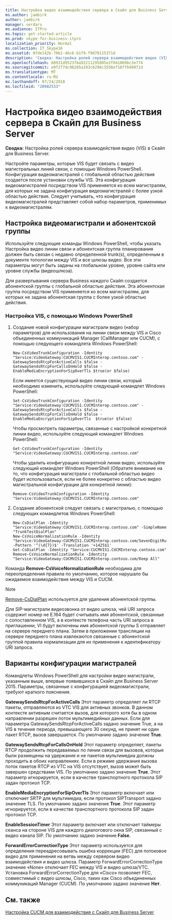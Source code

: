 ```yaml
---
title: Настройка видео взаимодействия сервера в Скайп для Business Server
ms.author: jambirk
author: jambirk
manager: serdars
ms.audience: ITPro
ms.topic: get-started-article
ms.prod: skype-for-business-itpro
localization_priority: Normal
ms.collection: IT_Skype16
ms.assetid: 0fde142b-70b1-46c6-b1f9-f9d70115371d
description: 'Сводка: Настройка ролей сервера взаимодействия видео (VIS) в Скайп для Business Server.'
ms.openlocfilehash: 68931d9523fba92211295805e2f041869bc3e774
ms.sourcegitcommit: e9f277dc96265a193c6298c3556ef16ff640071d
ms.translationtype: MT
ms.contentlocale: ru-RU
ms.lasthandoff: 07/24/2018
ms.locfileid: "20982533"
---
```

# <a name="configure-the-video-interop-server-in-skype-for-business-server"></a>Настройка видео взаимодействия сервера в Скайп для Business Server
 
**Сводка:** Настройка ролей сервера взаимодействия видео (VIS) в Скайп для Business Server.
  
 Настройте параметры, которые VIS будет связать с видео магистральных линий связи, с помощью Windows PowerShell. Конфигурация видеомагистралей с глобальной областью действия создается после установки службы VIS. Эта конфигурация видеомагистралей посредством VIS применяется ко всем магистралям, для которых не задана конфигурация видеомагистралей с более узкой областью действия. Следует учитывать, что конфигурация видеомагистралей представляет собой набор параметров, применимых к видеомагистралям.
  
## <a name="configure-video-trunk-and-dial-plan"></a>Настройка видеомагистрали и абонентской группы

Используйте следующие команды Windows PowerShell, чтобы указать Настройка видео линии связи и абонентская группа планирования должен быть связан с недавно определенной trunk(s), определенным в документе топологии между VIS и все шлюзы видео. Все эти параметры могут быть заданы на глобальном уровне, уровне сайта или уровне службы (видеошлюза). 
  
Для развертывания сервера Business каждого Скайп создается абонентской группы с глобальной областью действия. Эта абонентская группа посредством VIS применяется ко всем магистралям, для которых не задана абонентская группа с более узкой областью действия. 
  
### <a name="configure-the-vis-using-windows-powershell"></a>Настройка VIS, с помощью Windows PowerShell

1. Создание новой конфигурации магистрали видео (набор параметров) для использования на линии связи между VIS и Cisco объединенных коммуникаций Manager (CallManager или CUCM), с помощью следующего командлета Windows PowerShell:
    
   ```
   New-CsVideoTrunkConfiguration -Identity "Service:VideoGateway:CUCMVIS1.CUCMInterop.contoso.com" -GatewaySendsRtcpForActiveCalls $false -GatewaySendsRtcpForCallsOnHold $false -EnableMediaEncryptionForSipOverTls $true(or $false)
   ```

    Если имеется существующий видео линии связи, который необходимо изменить, используйте следующий командлет Windows PowerShell:
    
   ```
   Set-CsVideoTrunkConfiguration -Identity "Service:VideoGateway:CUCMVIS1.CUCMInterop.contoso.com" -GatewaySendsRtcpForActiveCalls $false -GatewaySendsRtcpForCallsOnHold $false -EnableMediaEncryptionForSipOverTls  $true(or $false)
   ```

    Чтобы просмотреть параметры, связанные с настройкой конкретной линии видео, используйте следующий командлет Windows PowerShell:
    
   ```
   Get-CsVideoTrunkConfiguration -Identity "Service:VideoGateway:CUCMVIS1.CUCMInterop.contoso.com"
   ```

    Чтобы удалить конфигурацию конкретной линии видео, используйте следующий командлет Windows PowerShell (Обратите внимание на то, что конфигурация магистрали с глобальной областью видео будет использоваться, если не более конкретно с областью видео магистральной конфигурации для конкретной линии):
    
   ```
   Remove-CsVideoTrunkConfiguration -Identity "Service:VideoGateway:CUCMVIS1.CUCMInterop.contoso.com"
   ```

2. Создание абонентской следует связать с магистралью, с помощью следующих командлетов Windows PowerShell:
    
   ```
   New-CsDialPlan -Identity "Service:VideoGateway:CUCMVIS1.CUCMInterop.contoso.com" -SimpleName "TrunkTestDialPlan" 
   New-CsVoiceNormalizationRule -Identity "Service:VideoGateway:CUCMVIS1.CUCMInterop.contoso.com/SevenDigitRule" -Pattern '^(\d{7})$' -Translation '+1425$1' 
   Get-CsDialPlan -Identity "Service:CUCMVIS1.CUCMInterop.contoso.com"
   Remove-CsVoiceNormalizationRule -Identity  "Service:VideoGateway:CUCMVIS1.CUCMInterop.contoso.com/Keep All"
   ```

Команда **Remove-CsVoiceNormalizationRule** необходима для переопределения правила по умолчанию, которое нарушало бы ожидаемое взаимодействие между VIS и CUCM.
> [!NOTE]
> [Remove-CsDialPlan](https://docs.microsoft.com/powershell/module/skype/remove-csdialplan?view=skype-ps) используется для удаления абонентской группы.
  
Для SIP-магистрали видеозвонка от видео шлюза, чей URI запроса содержит номер не E.164 будет считывать имя абонентской, связанные с сопоставленном VIS, а в контексте телефона часть URI запроса в приглашении, VI будут включены имя абонентской группы S отправляет на сервере переднего плана. Затем в приложении трансляции на сервере переднего плана извлекаются связанные с абонентской группой правила нормализации для их применения к идентификатору URI запроса.
## <a name="trunk-configuration-options"></a>Варианты конфигурации магистралей

Командлеты Windows PowerShell для настройки видео магистрали, указанным выше, впервые появившихся в Скайп для Business Server 2015. Параметры, связанные с конфигурацией видеомагистрали, требуют краткого пояснения.
  
 **GatewaySendsRtcpForActiveCalls** Этот параметр определяет ли RTCP пакеты, отправляются из VTC VIS для активных звонков. В данном контексте активным считается вызов, для которого хотя бы в одном направлении разрешен поток мультимедийных данных. Если для параметра GatewaySendsRtcpForActiveCalls задано значение True, а на VIS в течение периода, превышающего 30 секунд, не принят ни один пакет RTCP, вызов завершается. По умолчанию задано значение **True**.
  
 **GatewaySendsRtcpForCallsOnHold** Этот параметр определяет, пакеты RTCP продолжить передаваемых по линии связи для вызовов, которые были размещены на удержание и не пакетов мультимедиа должны проходить в обоих направлениях. Если в режиме удержания вызова поток пакетов RTCP из VTC на VIS отсутствует, вызов может быть завершен средствами VIS. По умолчанию задано значение **True**. Этот параметр игнорируется, если в качестве транспортного протокола SIP задан протокол TCP.
  
 **EnableMediaEncryptionForSipOverTls** Этот параметр включает или отключает SRTP для мультимедиа, если протокол SIPTransport задано значение TLS. По умолчанию задано значение **True**. Этот параметр игнорируется, если в качестве транспортного протокола SIP задан протокол TCP.
  
 **EnableSessionTimer** Этот параметр включает или отключает таймеры сеанса на стороне VIS для каждого диалогового окна SIP, связанный с видео канала SIP. По умолчанию задано значение **False**.
  
 **ForwardErrorCorrectionType** Этот параметр используется для определения переадресовывать ошибка коррекции (FEC) для потоковое видео для применения на ветвь между сервером видео взаимодействия и видео шлюза. Параметр ForwardErrorCorrectionType значение «None» отключает FEC между VIS и видео шлюза/VTC. Установка ForwardErrorCorrectionType для «Cisco» позволяет FEC, совместимый с видео шлюзы, Cisco, таких как Cisco объединенных коммуникаций Manager (CUCM). По умолчанию задано значение **Нет**.
  
## <a name="see-also"></a>См. также

[Настройка CUCM для взаимодействия с Скайп для Business Server](configure-cucm-for-interoperation.md)